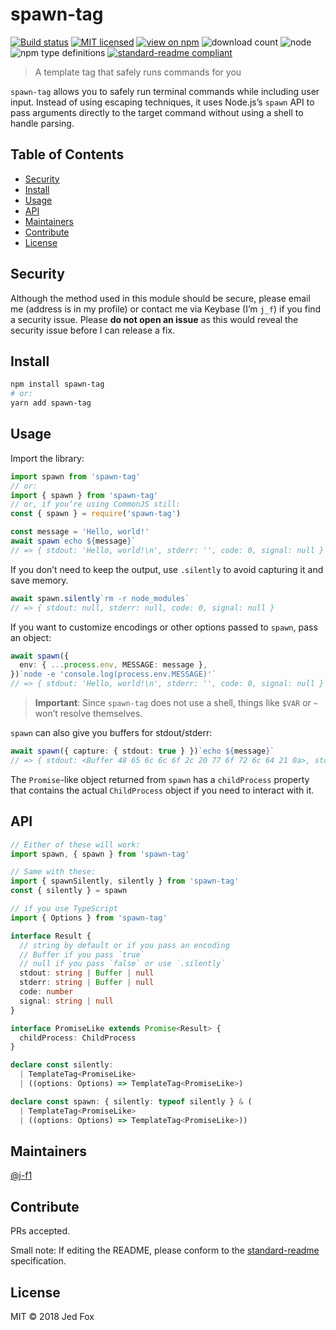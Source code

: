 # spawn-tag

[![Build status](https://img.shields.io/travis/com/j-f1/spawn-tag.svg?style=flat-square)](https://travis-ci.com/j-f1/spawn-tag)
[![MIT licensed](https://img.shields.io/github/license/j-f1/spawn-tag.svg?style=flat-square)](https://github.com/j-f1/spawn-tag/blob/master/LICENSE)
[![view on npm](https://img.shields.io/npm/v/spawn-tag.svg?style=flat-square)](https://npmjs.com/package/spawn-tag)
![download count](https://img.shields.io/npm/dt/spawn-tag.svg?style=flat-square)
![node](https://img.shields.io/node/v/spawn-tag.svg?style=flat-square)
![npm type definitions](https://img.shields.io/npm/types/spawn-tag.svg?style=flat-square)
[![standard-readme compliant](https://img.shields.io/badge/standard--readme-OK-green.svg?style=flat-square)](https://github.com/RichardLitt/standard-readme)

> A template tag that safely runs commands for you

`spawn-tag` allows you to safely run terminal commands while including user
input. Instead of using escaping techniques, it uses Node.js’s `spawn` API to
pass arguments directly to the target command without using a shell to handle
parsing.

## Table of Contents

- [Security](#security)
- [Install](#install)
- [Usage](#usage)
- [API](#api)
- [Maintainers](#maintainers)
- [Contribute](#contribute)
- [License](#license)

## Security

Although the method used in this module should be secure, please email me
(address is in my profile) or contact me via Keybase (I’m `j_f`) if you find a
security issue. Please **do not open an issue** as this would reveal the
security issue before I can release a fix.

## Install

```sh
npm install spawn-tag
# or:
yarn add spawn-tag
```

## Usage

Import the library:

```ts
import spawn from 'spawn-tag'
// or:
import { spawn } from 'spawn-tag'
// or, if you’re using CommonJS still:
const { spawn } = require('spawn-tag')
```

```ts
const message = 'Hello, world!'
await spawn`echo ${message}`
// => { stdout: 'Hello, world!\n', stderr: '', code: 0, signal: null }
```

If you don’t need to keep the output, use `.silently` to avoid capturing it and
save memory.

```ts
await spawn.silently`rm -r node_modules`
// => { stdout: null, stderr: null, code: 0, signal: null }
```

If you want to customize encodings or other options passed to `spawn`, pass an
object:

```ts
await spawn({
  env: { ...process.env, MESSAGE: message },
})`node -e 'console.log(process.env.MESSAGE)'`
// => { stdout: 'Hello, world!\n', stderr: '', code: 0, signal: null }
```

> **Important**: Since `spawn-tag` does not use a shell, things like `$VAR` or
> `~` won’t resolve themselves.

`spawn` can also give you buffers for stdout/stderr:

```ts
await spawn({ capture: { stdout: true } })`echo ${message}`
// => { stdout: <Buffer 48 65 6c 6c 6f 2c 20 77 6f 72 6c 64 21 0a>, stderr: null, code: 0, signal: null }
```

The `Promise`-like object returned from `spawn` has a `childProcess` property
that contains the actual `ChildProcess` object if you need to interact with it.

## API

```ts
// Either of these will work:
import spawn, { spawn } from 'spawn-tag'

// Same with these:
import { spawnSilently, silently } from 'spawn-tag'
const { silently } = spawn

// if you use TypeScript
import { Options } from 'spawn-tag'
```

```ts
interface Result {
  // string by default or if you pass an encoding
  // Buffer if you pass `true`
  // null if you pass `false` or use `.silently`
  stdout: string | Buffer | null
  stderr: string | Buffer | null
  code: number
  signal: string | null
}

interface PromiseLike extends Promise<Result> {
  childProcess: ChildProcess
}

declare const silently:
  | TemplateTag<PromiseLike>
  | ((options: Options) => TemplateTag<PromiseLike>)

declare const spawn: { silently: typeof silently } & (
  | TemplateTag<PromiseLike>
  | ((options: Options) => TemplateTag<PromiseLike>))
```

## Maintainers

[@j-f1](https://github.com/j-f1)

## Contribute

PRs accepted.

Small note: If editing the README, please conform to the
[standard-readme](https://github.com/RichardLitt/standard-readme) specification.

## License

MIT © 2018 Jed Fox

